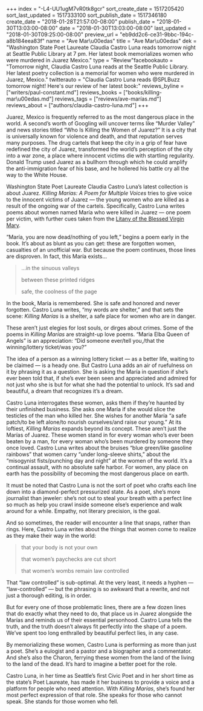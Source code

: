 +++
index = "-L4-UU1ugM7vR0tk8gcr"
sort_create_date = 1517205420
sort_last_updated = 1517333100
sort_publish_date = 1517346180
create_date = "2018-01-28T21:57:00-08:00"
publish_date = "2018-01-30T13:03:00-08:00"
date = "2018-01-30T13:03:00-08:00"
last_updated = "2018-01-30T09:25:00-08:00"
preview_url = "eb9dd2c6-ce31-9bbc-194c-a8b184eea83f"
name = "Ave Mar\u00edas"
title = "Ave Mar\u00edas"
dek = "Washington State Poet Laureate Claudia Castro Luna reads tomorrow night at Seattle Public Library at 7 pm. Her latest book memorializes women who were murdered in Juarez Mexico."
type = "Review"facebookauto = "Tomorrow night, Claudia Castro Luna reads at the Seattle Public Library. Her latest poetry collection is a memorial for women who were murdered in Juarez, Mexico."
twitterauto = "Claudia Castro Luna reads @SPLBuzz tomorrow night! Here's our review of her latest book:"
reviews_byline = ["writers/paul-constant.md"]
reviews_books = ["books/killing-mar\u00edas.md"]
reviews_tags = ["reviews/ave-marías.md"]
reviews_about = ["authors/claudia-castro-luna.md"]
+++

Juarez, Mexico is frequently referred to as the most dangerous place in the world. A second’s worth of Googling will uncover terms like “Murder Valley” and news stories titled “Who Is Killing the Women of Juarez?” It is a city that is universally known for violence and death, and that reputation serves many purposes. The drug cartels that keep the city in a grip of fear have redefined the city of Juarez, transformed the world’s perception of the city into a war zone, a place where innocent victims die with startling regularity. Donald Trump used Juarez as a bullhorn through which he could amplify the anti-immigration fear of his base, and he hollered his battle cry all the way to the White House.

Washington State Poet Laureate Claudia Castro Luna’s latest collection is about Juarez. *Killing Marías: A Poem for Multiple Voices* tries to give voice to the innocent victims of Juarez — the young women who are killed as a result of the ongoing war of the cartels. Specifically, Castro Luna writes poems about women named María who were killed in Juarez — one poem per victim, with further cues taken from the [Litany of the Blessed Virgin Mary]( https://en.wikipedia.org/wiki/Litany_of_the_Blessed_Virgin_Mary).

“María, you are now dead/nothing of you left,” begins a poem early in the book. It’s about as blunt as you can get: these are forgotten women, casualties of an unofficial war. But because the poem continues, those lines are disproven. In fact, this María exists…

<blockquote><p class=”noindent”>…in the sinuous valleys</p>
<p class=”noindent”>between these printed ridges</p>
<p class=”noindent”>safe, the coolness of the page</p></blockquote>

In the book, María is remembered. She is safe and honored and never forgotten. Castro Luna writes, “my words are shelter,” and that sets the scene: *Killing Marías* is a shelter, a safe place for women who are in danger.

These aren’t just elegies for lost souls, or dirges about crimes. Some of the poems in *Killing Marías* are straight-up love poems. “Maria Elba Queen of Angels” is an appreciation: “Did someone ever/tell you,/that the winning/lottery ticket/was you?” 

The idea of a person as a winning lottery ticket — as a better life, waiting to be claimed — is a heady one. But Castro Luna adds an air of ruefulness on it by phrasing it as a question. She is asking the María in question if she’s ever been told that, if she’s ever been seen and appreciated and admired for not just who she is but for what she had the potential to unlock. It’s sad and beautiful, a dream that recognizes it’s a dream.

Castro Luna interrogates these women, asks them if they’re haunted by their unfinished business. She asks one María if she would slice the testicles of the man who killed her. She wishes for another María “a safe patch/to be left alone/to nourish ourselves/and raise our young.”
At its loftiest, *Killing Marías* expands beyond its concept. These aren’t just the Marías of Juarez. These women stand in for every woman who’s ever been beaten by a man, for every woman who’s been murdered by someone they once loved. Castro Luna writes about the bruises “blue green/like gasoline rainbows” that women carry “under long-sleeve shirts,” about the “misogynist fists/punching day and night” at the women of the world. It’s a continual assault, with no absolute safe harbor. For women, any place on earth has the possibility of becoming the most dangerous place on earth.

It must be noted that Castro Luna is not the sort of poet who crafts each line down into a diamond-perfect pressurized state. As a poet, she’s more journalist than jeweler: she’s not out to steal your breath with a perfect line so much as help you crawl inside someone else’s experience and walk around for a while. Empathy, not literary precision, is the goal.

And so sometimes, the reader will encounter a line that snaps, rather than rings. Here, Castro Luna writes about the things that women come to realize as they make their way in the world:

<blockquote><p class=”noindent”>that your body is not your own</p>
<p class=”noindent”>that women’s paychecks are cut short</p>
<p class=”noindent”>that women’s wombs remain law controlled</p></blockquote>

That “law controlled” is sub-optimal. At the very least, it needs a hyphen — “law-controlled” — but the phrasing is so awkward that a rewrite, and not just a thorough editing, is in order. 

But for every one of those problematic lines, there are a few dozen lines that do exactly what they need to do, that place us in Juarez alongside the Marías and reminds us of their essential personhood. Castro Luna tells the truth, and the truth doesn’t always fit perfectly into the shape of a poem.  We’ve spent too long enthralled by beautiful perfect lies, in any case.

By memorializing these women, Castro Luna is performing as more than just a poet. She’s a eulogist and a pastor and a biographer and a commentator. And she’s also the Charon, ferrying these women from the land of the living to the land of the dead. It’s hard to imagine a better poet for the role. 

Castro Luna, in her time as Seattle’s first Civic Poet and in her short time as the state’s Poet Laureate, has made it her business to provide a voice and a platform for people who need attention. With *Killing Marías*, she’s found her most perfect expression of that role. She speaks for those who cannot speak. She stands for those women who fell.

